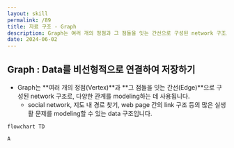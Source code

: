 ```yaml
---
layout: skill
permalink: /89
title: 자료 구조 - Graph
description: Graph는 여러 개의 정점과 그 점들을 잇는 간선으로 구성된 network 구조로, 다양한 관계를 modeling하는 데 사용됩니다.
date: 2024-06-02
---
```



## Graph : Data를 비선형적으로 연결하여 저장하기

- Graph는 **여러 개의 정점(Vertex)**과 **그 점들을 잇는 간선(Edge)**으로 구성된 network 구조로, 다양한 관계를 modeling하는 데 사용됩니다.
    - social network, 지도 내 경로 찾기, web page 간의 link 구조 등의 많은 실생활 문제를 modeling할 수 있는 data 구조입니다.

```mermaid
flowchart TD

A 
